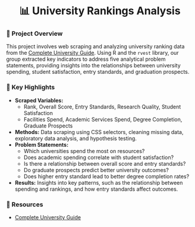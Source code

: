 <h1 align="center">📊 University Rankings Analysis</h1>

<h3>📖 Project Overview</h3>
<p>
    This project involves web scraping and analyzing university ranking data from the 
    <a href="https://www.thecompleteuniversityguide.co.uk/league-tables/rankings?tabletype=full-table" target="_blank">Complete University Guide</a>. 
    Using R and the <code>rvest</code> library, our group extracted key indicators to address five analytical problem statements, providing insights into 
    the relationships between university spending, student satisfaction, entry standards, and graduation prospects. 
</p>

<h3>🔑 Key Highlights</h3>
<ul>
    <li><strong>Scraped Variables:</strong> 
        <ul>
            <li>Rank, Overall Score, Entry Standards, Research Quality, Student Satisfaction</li>
            <li>Facilities Spend, Academic Services Spend, Degree Completion, Graduate Prospects</li>
        </ul>
    </li>
    <li><strong>Methods:</strong> Data scraping using CSS selectors, cleaning missing data, exploratory data analysis, and hypothesis testing.</li>
    <li><strong>Problem Statements:</strong>
        <ul>
            <li>Which universities spend the most on resources?</li>
            <li>Does academic spending correlate with student satisfaction?</li>
            <li>Is there a relationship between overall score and entry standards?</li>
            <li>Do graduate prospects predict better university outcomes?</li>
            <li>Does higher entry standard lead to better degree completion rates?</li>
        </ul>
    </li>
    <li><strong>Results:</strong> Insights into key patterns, such as the relationship between spending and rankings, and how entry standards affect outcomes.</li>
</ul>

<h3>📂 Resources</h3>
<ul>
    <li><a href="https://www.thecompleteuniversityguide.co.uk/league-tables/rankings?tabletype=full-table" target="_blank">Complete University Guide</a></li>
</ul>

